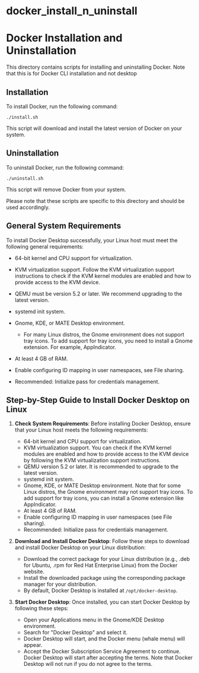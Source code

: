 # docker_install_n_uninstall

# Docker Installation and Uninstallation

This directory contains scripts for installing and uninstalling Docker.
Note that this is for Docker CLI installation and not desktop
## Installation

To install Docker, run the following command:

```
./install.sh
```

This script will download and install the latest version of Docker on your system.

## Uninstallation

To uninstall Docker, run the following command:

```
./uninstall.sh
```

This script will remove Docker from your system.

Please note that these scripts are specific to this directory and should be used accordingly.

## General System Requirements

To install Docker Desktop successfully, your Linux host must meet the following general requirements:

- 64-bit kernel and CPU support for virtualization.
- KVM virtualization support. Follow the KVM virtualization support instructions to check if the KVM kernel modules are enabled and how to provide access to the KVM device.
- QEMU must be version 5.2 or later. We recommend upgrading to the latest version.
- systemd init system.
- Gnome, KDE, or MATE Desktop environment.
    - For many Linux distros, the Gnome environment does not support tray icons. To add support for tray icons, you need to install a Gnome extension. For example, AppIndicator.

- At least 4 GB of RAM.
- Enable configuring ID mapping in user namespaces, see File sharing.
- Recommended: Initialize pass for credentials management.




## Step-by-Step Guide to Install Docker Desktop on Linux

1. **Check System Requirements**: Before installing Docker Desktop, ensure that your Linux host meets the following requirements:
    - 64-bit kernel and CPU support for virtualization.
    - KVM virtualization support. You can check if the KVM kernel modules are enabled and how to provide access to the KVM device by following the KVM virtualization support instructions.
    - QEMU version 5.2 or later. It is recommended to upgrade to the latest version.
    - systemd init system.
    - Gnome, KDE, or MATE Desktop environment. Note that for some Linux distros, the Gnome environment may not support tray icons. To add support for tray icons, you can install a Gnome extension like AppIndicator.
    - At least 4 GB of RAM.
    - Enable configuring ID mapping in user namespaces (see File sharing).
    - Recommended: Initialize pass for credentials management.

2. **Download and Install Docker Desktop**: Follow these steps to download and install Docker Desktop on your Linux distribution:
    - Download the correct package for your Linux distribution (e.g., .deb for Ubuntu, .rpm for Red Hat Enterprise Linux) from the Docker website.
    - Install the downloaded package using the corresponding package manager for your distribution.
    - By default, Docker Desktop is installed at `/opt/docker-desktop`.

3. **Start Docker Desktop**: Once installed, you can start Docker Desktop by following these steps:
    - Open your Applications menu in the Gnome/KDE Desktop environment.
    - Search for "Docker Desktop" and select it.
    - Docker Desktop will start, and the Docker menu (whale menu) will appear.
    - Accept the Docker Subscription Service Agreement to continue. Docker Desktop will start after accepting the terms. Note that Docker Desktop will not run if you do not agree to the terms.
 